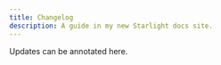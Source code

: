 ```yaml
---
title: Changelog
description: A guide in my new Starlight docs site.
---
```


Updates can be annotated here.